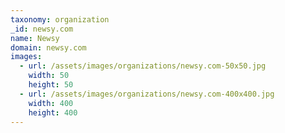 ```yaml
---
taxonomy: organization
_id: newsy.com
name: Newsy
domain: newsy.com
images:
  - url: /assets/images/organizations/newsy.com-50x50.jpg
    width: 50
    height: 50
  - url: /assets/images/organizations/newsy.com-400x400.jpg
    width: 400
    height: 400
---
```

